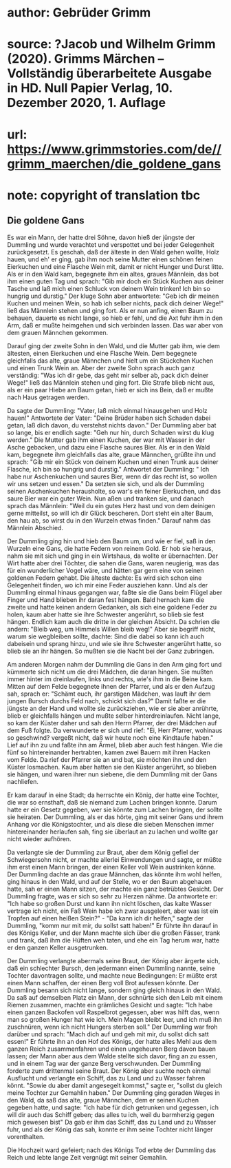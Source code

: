 # author: Gebrüder Grimm
# source: ?Jacob und Wilhelm Grimm (2020). Grimms Märchen – Vollständig überarbeitete Ausgabe in HD. Null Papier Verlag, 10. Dezember 2020, 1. Auflage
# url: https://www.grimmstories.com/de//grimm_maerchen/die_goldene_gans
# note: copyright of translation tbc

## Die goldene Gans 

Es war ein Mann, der hatte drei Söhne, davon hieß der jüngste der
Dummling und wurde verachtet und verspottet und bei jeder Gelegenheit
zurückgesetzt. Es geschah, daß der älteste in den Wald gehen wollte,
Holz hauen, und eh' er ging, gab ihm noch seine Mutter einen schönen
feinen Eierkuchen und eine Flasche Wein mit, damit er nicht Hunger und
Durst litte. Als er in den Wald kam, begegnete ihm ein altes, graues
Männlein, das bot ihm einen guten Tag und sprach: "Gib mir doch ein
Stück Kuchen aus deiner Tasche und laß mich einen Schluck von deinem
Wein trinken! Ich bin so hungrig und durstig." Der kluge Sohn aber
antwortete: "Geb ich dir meinen Kuchen und meinen Wein, so hab ich
selber nichts, pack dich deiner Wege!" ließ das Männlein stehen und
ging fort. Als er nun anfing, einen Baum zu behauen, dauerte es nicht
lange, so hieb er fehl, und die Axt fuhr ihm in den Arm, daß er mußte
heimgehen und sich verbinden lassen. Das war aber von dem grauen
Männchen gekommen.

Darauf ging der zweite Sohn in den Wald, und die Mutter gab ihm, wie dem
ältesten, einen Eierkuchen und eine Flasche Wein. Dem begegnete
gleichfalls das alte, graue Männchen und hielt um ein Stückchen Kuchen
und einen Trunk Wein an. Aber der zweite Sohn sprach auch ganz
verständig: "Was ich dir gebe, das geht mir selber ab, pack dich deiner
Wege!" ließ das Männlein stehen und ging fort. Die Strafe blieb nicht
aus, als er ein paar Hiebe am Baum getan, hieb er sich ins Bein, daß er
mußte nach Haus getragen werden.

Da sagte der Dummling: "Vater, laß mich einmal hinausgehen und Holz
hauen!" Antwortete der Vater: "Deine Brüder haben sich Schaden dabei
getan, laß dich davon, du verstehst nichts davon." Der Dummling aber
bat so lange, bis er endlich sagte: "Geh nur hin, durch Schaden wirst
du klug werden." Die Mutter gab ihm einen Kuchen, der war mit Wasser in
der Asche gebacken, und dazu eine Flasche saures Bier. Als er in den
Wald kam, begegnete ihm gleichfalls das alte, graue Männchen, grüßte ihn
und sprach: "Gib mir ein Stück von deinem Kuchen und einen Trunk aus
deiner Flasche, ich bin so hungrig und durstig." Antwortet der
Dummling: " Ich habe nur Aschenkuchen und saures Bier, wenn dir das
recht ist, so wollen wir uns setzen und essen." Da setzten sie sich,
und als der Dummling seinen Aschenkuchen herausholte, so war's ein
feiner Eierkuchen, und das saure Bier war ein guter Wein. Nun aßen und
tranken sie, und danach sprach das Männlein: "Weil du ein gutes Herz
hast und von dem deinigen gerne mitteilst, so will ich dir Glück
bescheren. Dort steht ein alter Baum, den hau ab, so wirst du in den
Wurzeln etwas finden." Darauf nahm das Männlein Abschied.

Der Dummling ging hin und hieb den Baum um, und wie er fiel, saß in den
Wurzeln eine Gans, die hatte Federn von reinem Gold. Er hob sie heraus,
nahm sie mit sich und ging in ein Wirtshaus, da wollte er übernachten.
Der Wirt hatte aber drei Töchter, die sahen die Gans, waren neugierig,
was das für ein wunderlicher Vogel wäre, und hätten gar gern eine von
seinen goldenen Federn gehabt. Die älteste dachte: Es wird sich schon
eine Gelegenheit finden, wo ich mir eine Feder ausziehen kann. Und als
der Dummling einmal hinaus gegangen war, faßte sie die Gans beim Flügel
aber Finger und Hand blieben ihr daran fest hängen. Bald hernach kam die
zweite und hatte keinen andern Gedanken, als sich eine goldene Feder zu
holen, kaum aber hatte sie ihre Schwester angerührt, so blieb sie fest
hängen. Endlich kam auch die dritte in der gleichen Absicht. Da schrien
die andern: "Bleib weg, um Himmels Willen bleib weg!" Aber sie begriff
nicht, warum sie wegbleiben sollte, dachte: Sind die dabei so kann ich
auch dabeisein und sprang hinzu, und wie sie ihre Schwester angerührt
hatte, so blieb sie an ihr hängen. So mußten sie die Nacht bei der Ganz
zubringen.

Am anderen Morgen nahm der Dummling die Gans in den Arm ging fort und
kümmerte sich nicht um die drei Mädchen, die daran hingen. Sie mußten
immer hinter im dreinlaufen, links und rechts, wie's ihm in die Beine
kam. Mitten auf dem Felde begegnete ihnen der Pfarrer, und als er den
Aufzug sah, sprach er: "Schämt euch, ihr garstigen Mädchen, was lauft
ihr dem jungen Bursch durchs Feld nach, schickt sich das?" Damit faßte
er die jüngste an der Hand und wollte sie zurückziehen, wie er sie aber
anrührte, blieb er gleichfalls hängen und mußte selber
hinterdreinlaufen. Nicht lange, so kam der Küster daher und sah den
Herrn Pfarrer, der drei Mädchen auf dem Fuß folgte. Da verwunderte er
sich und rief: "Ei, Herr Pfarrer, wohinaus so geschwind? vergeßt nicht,
daß wir heute noch eine Kindtaufe haben." Lief auf ihn zu und faßte ihn
am Ärmel, blieb aber auch fest hängen. Wie die fünf so hintereinander
hertrabten, kamen zwei Bauern mit ihren Hacken vom Felde. Da rief der
Pfarrer sie an und bat, sie möchten ihn und den Küster losmachen. Kaum
aber hatten sie den Küster angerührt, so blieben sie hängen, und waren
ihrer nun siebene, die dem Dummling mit der Gans nachliefen.

Er kam darauf in eine Stadt; da herrschte ein König, der hatte eine
Tochter, die war so ernsthaft, daß sie niemand zum Lachen bringen
konnte. Darum hatte er ein Gesetz gegeben, wer sie könnte zum Lachen
bringen, der sollte sie heiraten. Der Dummling, als er das hörte, ging
mit seiner Gans und ihrem Anhang vor die Königstochter, und als diese
die sieben Menschen immer hintereinander herlaufen sah, fing sie
überlaut an zu lachen und wollte gar nicht wieder aufhören.

Da verlangte sie der Dummling zur Braut, aber dem König gefiel der
Schwiegersohn nicht, er machte allerlei Einwendungen und sagte, er müßte
ihm erst einen Mann bringen, der einen Keller voll Wein austrinken
könne. Der Dummling dachte an das graue Männchen, das könnte ihm wohl
helfen, ging hinaus in den Wald, und auf der Stelle, wo er den Baum
abgehauen hatte, sah er einen Mann sitzen, der machte ein ganz betrübtes
Gesicht. Der Dummling fragte, was er sich so sehr zu Herzen nähme. Da
antwortete er: "Ich habe so großen Durst und kann ihn nicht löschen,
das kalte Wasser vertrage ich nicht, ein Faß Wein habe ich zwar
ausgeleert, aber was ist ein Tropfen auf einen heißen Stein?" - "Da
kann ich dir helfen," sagte der Dummling, "komm nur mit mir, du sollst
satt haben!" Er führte ihn darauf in des Königs Keller, und der Mann
machte sich über die großen Fässer, trank und trank, daß ihm die Hüften
weh taten, und ehe ein Tag herum war, hatte er den ganzen Keller
ausgetrunken.

Der Dummling verlangte abermals seine Braut, der König aber ärgerte
sich, daß ein schlechter Bursch, den jedermann einen Dummling nannte,
seine Tochter davontragen sollte, und machte neue Bedingungen: Er müßte
erst einen Mann schaffen, der einen Berg voll Brot aufessen könnte. Der
Dummling besann sich nicht lange, sondern ging gleich hinaus in den
Wald. Da saß auf demselben Platz ein Mann, der schnürte sich den Leib
mit einem Riemen zusammen, machte ein grämliches Gesicht und sagte:
"Ich habe einen ganzen Backofen voll Raspelbrot gegessen, aber was
hilft das, wenn man so großen Hunger hat wie ich. Mein Magen bleibt
leer, und ich muß ihn zuschnüren, wenn ich nicht Hungers sterben soll."
Der Dummling war froh darüber und sprach: "Mach dich auf und geh mit
mir, du sollst dich satt essen!" Er führte ihn an den Hof des Königs,
der hatte alles Mehl aus dem ganzen Reich zusammenfahren und einen
ungeheuren Berg davon bauen lassen; der Mann aber aus dem Walde stellte
sich davor, fing an zu essen, und in einem Tag war der ganze Berg
verschwunden. Der Dummling forderte zum drittenmal seine Braut. Der
König aber suchte noch einmal Ausflucht und verlangte ein Schiff, das zu
Land und zu Wasser fahren könnt. "Sowie du aber damit angesegelt
kommst," sagte er, "sollst du gleich meine Tochter zur Gemahlin
haben." Der Dummling ging geraden Weges in den Wald, da saß das alte,
graue Männchen, dem er seinen Kuchen gegeben hatte, und sagte: "Ich
habe für dich getrunken und gegessen, ich will dir auch das Schiff
geben; das alles tu ich, weil du barmherzig gegen mich gewesen bist" Da
gab er ihm das Schiff, das zu Land und zu Wasser fuhr, und als der König
das sah, konnte er ihm seine Tochter nicht länger vorenthalten.

Die Hochzeit ward gefeiert; nach des Königs Tod erbte der Dummling das
Reich und lebte lange Zeit vergnügt mit seiner Gemahlin.
